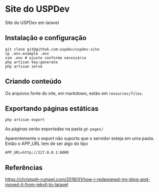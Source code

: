 # Site do USPDev

Site do USPDev em laravel

## Instalação e configuração

    git clone git@github.com:uspdev/uspdev-site
    cp .env.example .env
    vim .env # ajuste conforme necessário
    php artisan key:generate
    php artisan serve


## Criando conteúdo

Os arquivos fonte do site, em markdown, estão em `resources/files`.
## Exportando páginas estáticas

    php artisan export

As páginas serão exportadas na pasta `gh-pages/`

Aparentemente o export não suporta que o servidor esteja em uma pasta. Então o APP_URL tem de ser algo do tipo

    APP_URL=http://127.0.0.1:8000

## Referências

https://christoph-rumpel.com/2018/01/how-i-redesigned-my-blog-and-moved-it-from-jekyll-to-laravel
